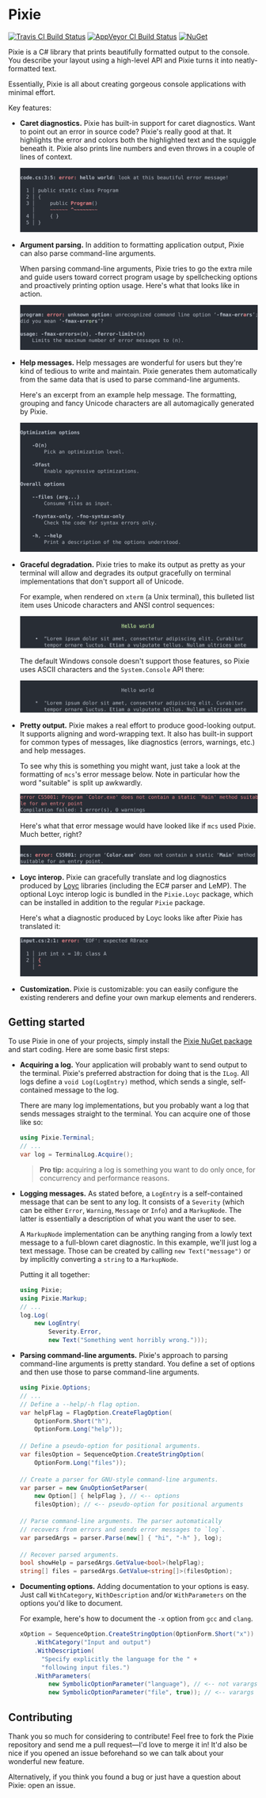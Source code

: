 # Pixie

[![Travis CI Build Status](https://travis-ci.org/jonathanvdc/Pixie.svg?branch=master)](https://travis-ci.org/jonathanvdc/Pixie)
[![AppVeyor CI Build Status](https://ci.appveyor.com/api/projects/status/twwrupu0k7aaf2x6?svg=true)](https://ci.appveyor.com/project/jonathanvdc/pixie)
[![NuGet](https://img.shields.io/nuget/v/Pixie.svg)](https://www.nuget.org/packages/Pixie)

Pixie is a C# library that prints beautifully formatted output to the console. You describe your layout using a high-level API and Pixie turns it into neatly-formatted text.

Essentially, Pixie is all about creating gorgeous console applications with minimal effort.

Key features:

  * **Caret diagnostics.** Pixie has built-in support for caret diagnostics. Want to point out an error in source code? Pixie's really good at that. It highlights the error and colors both the highlighted text and the squiggle beneath it. Pixie also prints line numbers and even throws in a couple of lines of context.

    ![Diagnostic](docs/img/caret.svg)

  * **Argument parsing.** In addition to formatting application output, Pixie can also parse command-line arguments.

    When parsing command-line arguments, Pixie tries to go the extra mile and guide users toward correct program usage by spellchecking options and proactively printing option usage. Here's what that looks like in action.

    ![Option parsing feedback](docs/img/option-parsing-feedback.svg)

  * **Help messages.** Help messages are wonderful for users but they're kind of tedious to write and maintain. Pixie generates them automatically from the same data that is used to parse command-line arguments.
  
    Here's an excerpt from an example help message. The formatting, grouping and fancy Unicode characters are all automagically generated by Pixie.

    ![Help message](docs/img/help-message.svg)

  * **Graceful degradation.** Pixie tries to make its output as pretty as your terminal will allow and degrades its output gracefully on terminal implementations that don't support all of Unicode.
  
    For example, when rendered on `xterm` (a Unix terminal), this bulleted list item uses Unicode characters and ANSI control sequences:

    ![Fancy bullets](docs/img/degradation-fancy.svg)

    The default Windows console doesn't support those features, so Pixie uses ASCII characters and the `System.Console` API there:

    ![Simple bullets](docs/img/degradation-simple.svg)

  * **Pretty output.** Pixie makes a real effort to produce good-looking output. It supports aligning and word-wrapping text. It also has built-in support for common types of messages, like diagnostics (errors, warnings, etc.) and help messages.

    To see why this is something you might want, just take a look at the formatting of `mcs`'s error message below. Note in particular how the word "suitable" is split up awkwardly.

    ![Sad line break](docs/img/sad-line-break.svg)

    Here's what that error message would have looked like if `mcs` used Pixie. Much better, right?

    ![Happy line break](docs/img/happy-line-break.svg)

  * **Loyc interop.** Pixie can gracefully translate and log diagnostics produced by [Loyc](https://github.com/qwertie/ecsharp) libraries (including the EC# parser and LeMP). The optional Loyc interop logic is bundled in the `Pixie.Loyc` package, which can be installed in addition to the regular `Pixie` package.

    Here's what a diagnostic produced by Loyc looks like after Pixie has translated it:

    ![Loyc diagnostic](docs/img/loyc-interop.svg)

  * **Customization.** Pixie is customizable: you can easily configure the existing renderers and define your own markup elements and renderers.

## Getting started

To use Pixie in one of your projects, simply install the [Pixie NuGet package](https://www.nuget.org/packages/Pixie) and start coding. Here are some basic first steps:

  * **Acquiring a log.** Your application will probably want to send output to the terminal. Pixie's preferred abstraction for doing that is the `ILog`. All logs define a `void Log(LogEntry)` method, which sends a single, self-contained message to the log.

    There are many log implementations, but you probably want a log that sends messages straight to the terminal. You can acquire one of those like so:

    ```cs
    using Pixie.Terminal;
    // ...
    var log = TerminalLog.Acquire();
    ```

    > **Pro tip:** acquiring a log is something you want to do only once, for concurrency and performance reasons.

  * **Logging messages.** As stated before, a `LogEntry` is a self-contained message that can be sent to any log. It consists of a `Severity` (which can be either `Error`, `Warning`, `Message` or `Info`) and a `MarkupNode`. The latter is essentially a description of what you want the user to see.

    A `MarkupNode` implementation can be anything ranging from a lowly text message to a full-blown caret diagnostic. In this example, we'll just log a text message. Those can be created by calling `new Text("message")` or by implicitly converting a `string` to a `MarkupNode`.

    Putting it all together:

    ```cs
    using Pixie;
    using Pixie.Markup;
    // ...
    log.Log(
        new LogEntry(
            Severity.Error,
            new Text("Something went horribly wrong.")));
    ```

  * **Parsing command-line arguments.** Pixie's approach to parsing command-line arguments is pretty standard. You define a set of options and then use those to parse command-line arguments.

    ```cs
    using Pixie.Options;
    // ...
    // Define a --help/-h flag option.
    var helpFlag = FlagOption.CreateFlagOption(
        OptionForm.Short("h"),
        OptionForm.Long("help"));

    // Define a pseudo-option for positional arguments.
    var filesOption = SequenceOption.CreateStringOption(
        OptionForm.Long("files"));

    // Create a parser for GNU-style command-line arguments.
    var parser = new GnuOptionSetParser(
        new Option[] { helpFlag }, // <-- options
        filesOption); // <-- pseudo-option for positional arguments

    // Parse command-line arguments. The parser automatically
    // recovers from errors and sends error messages to `log`.
    var parsedArgs = parser.Parse(new[] { "hi", "-h" }, log);

    // Recover parsed arguments.
    bool showHelp = parsedArgs.GetValue<bool>(helpFlag);
    string[] files = parsedArgs.GetValue<string[]>(filesOption);
    ```

  * **Documenting options.** Adding documentation to your options is easy. Just call `WithCategory`, `WithDescription` and/or `WithParameters` on the options you'd like to document.

    For example, here's how to document the `-x` option from `gcc` and `clang`.

    ```cs
    xOption = SequenceOption.CreateStringOption(OptionForm.Short("x"))
        .WithCategory("Input and output")
        .WithDescription(
          "Specify explicitly the language for the " +
          "following input files.")
        .WithParameters(
            new SymbolicOptionParameter("language"), // <-- not varargs
            new SymbolicOptionParameter("file", true)); // <-- varargs
    ```

## Contributing

Thank you so much for considering to contribute! Feel free to fork the Pixie repository and send me a pull request&mdash;I'd love to merge it in! It'd also be nice if you opened an issue beforehand so we can talk about your wonderful new feature.

Alternatively, if you think you found a bug or just have a question about Pixie: open an issue.
